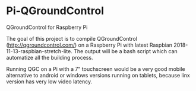# Pi-QGroundControl
QGroundControl for Raspberry Pi

The goal of this project is to compile QGroundControl (http://qgroundcontrol.com/) on a Raspberry Pi with latest Raspbian 2018-11-13-raspbian-stretch-lite.
The output will be a bash script which can automatize all the building process.

Running QGC on a Pi with a 7" touchscreen would be a very good mobile alternative to android or windows versions running on tablets, because linx version has very low video latency.
